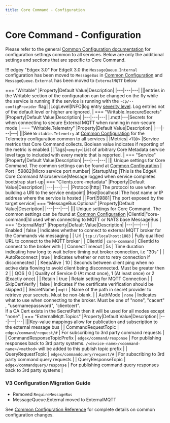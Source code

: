 ```yaml
---
title: Core Command - Configuration
---
```


# Core Command - Configuration

Please refer to the general [Common Configuration documentation](../../configuration/CommonConfiguration.md) for configuration settings common to all services.
Below are only the additional settings and sections that are specific to Core Command.

!!! edgey "Edgex 3.0"
    For EdgeX 3.0 the `MessageQueue.Internal` configuration has been moved to `MessageBus` in [Common Configuration](../../configuration/CommonConfiguration.md#common-configuration-properties) and `MessageQueue.External` has been moved to `ExternalMQTT` below

=== "Writable"
|Property|Default Value|Description|
|---|---|---|
|||entries in the Writable section of the configuration can be changed on the fly while the service is running if the service is running with the `-cp/--configProvider` flag|
|LogLevel|INFO|log entry [severity level](https://en.wikipedia.org/wiki/Syslog#Severity_level).  Log entries not of the default level or higher are ignored. |
=== "Writable.InsecureSecrets"
|Property|Default Value|Description|
|---|---|---|
|.mqtt|---|Secrets for when connecting to secure External MQTT when running in non-secure mode |
=== "Writable.Telemetry"
|Property|Default Value|Description|
|---|---|---|
|||See `Writable.Telemetry` at [Common Configuration](../../../configuration/CommonConfiguration/#configuration-properties) for the Telemetry configuration common to all services |
|Metrics| `<TBD>` |Service metrics that Core Command collects. Boolean value indicates if reporting of the metric is enabled.|
|Tags|`<empty>`|List of arbitrary Core Metadata service level tags to included with every metric that is reported. |
=== "Service"
|Property|Default Value|Description|
|---|---|---|
||| Unique settings for Core Command. The common settings can be found at [Common Configuration](../../../configuration/CommonConfiguration/#configuration-properties)
| Port | 59882|Micro service port number|
|StartupMsg |This is the EdgeX Core Command Microservice|Message logged when service completes bootstrap start-up|
=== "Clients.core-metadata"
|Property|Default Value|Description|
|---|---|---|
|Protocol|http| The protocol to use when building a URI to the service endpoint|
|Host|localhost| The host name or IP address where the service is hosted |
|Port|59881| The port exposed by the target service|
=== "MessageBus.Optional"
|Property|Default Value|Description|
|---|---|---|
||| Unique settings for Core Command. The common settings can be found at [Common Configuration](../../../configuration/CommonConfiguration/#configuration-properties)
|ClientId|"core-command|Id used when connecting to MQTT or NATS base MessageBus |
=== "ExternalMqtt"
|Property|Default Value|Description|
|---|---|---|
| Enabled | false | Indicates whether to connect to external MQTT broker for the Commands via messaging |
| Url | `tcp://localhost:1883` | Fully qualified URL to connect to the MQTT broker |
| ClientId | `core-command` | ClientId to connect to the broker with |
| ConnectTimeout | 5s | Time duration indicating how long to wait before timing out                                                        broker connection, i.e "30s" |
| AutoReconnect | true | Indicates whether or not to retry connection if disconnected |
| KeepAlive | 10 | Seconds between client ping when no active data flowing to avoid client being disconnected. Must be greater then 2 |
| QOS | 0 | Quality of Service 0 (At most once), 1 (At least once) or 2 (Exactly once) |
| Retain | true | Retain setting for MQTT Connection                           |
| SkipCertVerify | false | Indicates if the certificate verification should be skipped  |
| SecretName | `mqtt` | Name of the path in secret provider to retrieve your secrets. Must be non-blank. |
| AuthMode | `none` | Indicates what to use when connecting to the broker. Must be one of "none", "cacert" , "usernamepassword", "clientcert". <br />If a CA Cert exists in the SecretPath then it will be used for all modes except "none". |
=== "ExternalMqtt.Topics"
|Property|Default Value|Description|
|---|---|---|
|||Key-value mappings allow for publication and subscription to the external message bus |
| CommandRequestTopic | `edgex/command/request/#` | For subscribing to 3rd party command requests |
| CommandResponseTopicPrefix | `edgex/command/response` | For publishing responses back to 3rd party systems. `/<device-name>/<command-name>/<method>` will be added to this publish topic prefix |
| QueryRequestTopic | `edgex/commandquery/request/#` | For subscribing to 3rd party command query requests |
| QueryResponseTopic | `edgex/commandquery/response` | For publishing command query responses back to 3rd party systems |

### V3 Configuration Migration Guide
- Removed `RequireMessageBus` 
- MessageQueue.External moved to ExternalMQTT

See [Common Configuration Reference](../../configuration/V3MigrationCommonConfig/) for complete details on common configuration changes.